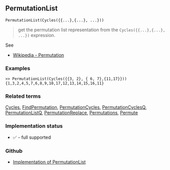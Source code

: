 ## PermutationList

```
PermutationList(Cycles({{...},{...}, ...}))
```

> get the permutation list representation from the `Cycles({{...},{...}, ...})` expression.
 
See 
* [Wikipedia - Permutation](https://en.wikipedia.org/wiki/Permutation)
	 
### Examples

```
>> PermutationList(Cycles({{3, 2}, { 6, 7},{11,17}})) 
{1,3,2,4,5,7,6,8,9,10,17,12,13,14,15,16,11}
```

### Related terms 
[Cycles](Cycles.md), [FindPermutation](FindPermutation.md), [PermutationCycles](PermutationCycles.md), [PermutationCyclesQ](PermutationCyclesQ.md), [PermutationListQ](PermutationListQ.md), [PermutationReplace](PermutationReplace.md), [Permutations](Permutations.md), [Permute](Permute.md)






### Implementation status

* &#x2705; - full supported

### Github

* [Implementation of PermutationList](https://github.com/axkr/symja_android_library/blob/master/symja_android_library/matheclipse-core/src/main/java/org/matheclipse/core/builtin/Combinatoric.java#L1808) 

